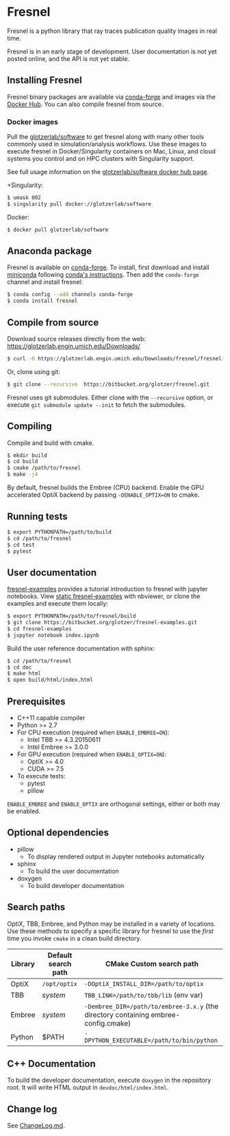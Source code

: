 # Fresnel

Fresnel is a python library that ray traces publication quality images in real time.

Fresnel is in an early stage of development. User documentation is not yet posted online, and the API is not yet stable.

## Installing Fresnel

Fresnel binary packages are available via [conda-forge](https://conda-forge.org/) and images via the
[Docker Hub](https://hub.docker.com/). You can also compile fresnel from source.

### Docker images

Pull the [glotzerlab/software](https://hub.docker.com/r/glotzerlab/software/) to get fresnel along with
many other tools commonly used in simulation/analysis workflows. Use these images to execute fresnel in
Docker/Singularity containers on Mac, Linux, and cloud systems you control and on HPC clusters with Singularity
support.

See full usage information on the [glotzerlab/software docker hub page](https://hub.docker.com/r/glotzerlab/software/).

+Singularity:

```bash
$ umask 002
$ singularity pull docker://glotzerlab/software
```

Docker:

```bash
$ docker pull glotzerlab/software
```

## Anaconda package

Fresnel is available on [conda-forge](https://conda-forge.org/). To install, first download and install
[miniconda](http://conda.pydata.org/miniconda.html) following [conda's instructions](http://conda.pydata.org/docs/install/quick.html).
Then add the `conda-forge` channel and install fresnel:

```bash
$ conda config --add channels conda-forge
$ conda install fresnel
```

## Compile from source

Download source releases directly from the web: https://glotzerlab.engin.umich.edu/Downloads/

```bash
$ curl -O https://glotzerlab.engin.umich.edu/Downloads/fresnel/fresnel-v0.5.0.tar.gz
```

Or, clone using git:

```bash
$ git clone --recursive  https://bitbucket.org/glotzer/fresnel.git
```

Fresnel uses git submodules. Either clone with the ``--recursive`` option, or execute ``git submodule update --init``
to fetch the submodules.

## Compiling

Compile and build with cmake.

```bash
$ mkdir build
$ cd build
$ cmake /path/to/fresnel
$ make -j4
```

By default, fresnel builds the Embree (CPU) backend. Enable the GPU accelerated OptiX backend by passing
``-DENABLE_OPTIX=ON`` to cmake.

## Running tests

```bash
$ export PYTHONPATH=/path/to/build
$ cd /path/to/fresnel
$ cd test
$ pytest
```

## User documentation

[fresnel-examples](https://bitbucket.org/glotzer/fresnel-examples/overview) provides a tutorial introduction to fresnel
with jupyter notebooks. View [static fresnel-examples](http://nbviewer.jupyter.org/github/joaander/fresnel-examples/blob/master/index.ipynb) with nbviewer, or clone the examples and execute them locally:

```bash
$ export PYTHONPATH=/path/to/fresnel/build
$ git clone https://bitbucket.org/glotzer/fresnel-examples.git
$ cd fresnel-examples
$ jupyter notebook index.ipynb
```

Build the user reference documentation with sphinx:

```bash
$ cd /path/to/fresnel
$ cd doc
$ make html
$ open build/html/index.html
```

## Prerequisites

* C++11 capable compiler
* Python >= 2.7
* For CPU execution (required when `ENABLE_EMBREE=ON`):
    * Intel TBB >= 4.3.20150611
    * Intel Embree >= 3.0.0
* For GPU execution (required when `ENABLE_OPTIX=ON`):
    * OptiX >= 4.0
    * CUDA >= 7.5
* To execute tests:
    * pytest
    * pillow

``ENABLE_EMBREE`` and ``ENABLE_OPTIX`` are orthogonal settings, either or both may be enabled.

## Optional dependencies

* pillow
    * To display rendered output in Jupyter notebooks automatically
* sphinx
    * To build the user documentation
* doxygen
    * To build developer documentation

## Search paths

OptiX, TBB, Embree, and Python may be installed in a variety of locations. Use these methods to specify
a specific library for fresnel to use the *first* time you invoke ``cmake`` in a clean build directory.

| Library | Default search path | CMake Custom search path |
| ------- | ------------------- | ------------------ |
| OptiX   | `/opt/optix`        | `-DOptiX_INSTALL_DIR=/path/to/optix` |
| TBB     | *system*            | `TBB_LINK=/path/to/tbb/lib` (env var) |
| Embree  | *system*            | `-Dembree_DIR=/path/to/embree-3.x.y` (the directory containing embree-config.cmake) |
| Python  | $PATH               | `-DPYTHON_EXECUTABLE=/path/to/bin/python` |

## C++ Documentation

To build the developer documentation, execute
`doxygen` in the repository root. It will write HTML output in `devdoc/html/index.html`.

## Change log

See [ChangeLog.md](ChangeLog.md).
